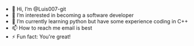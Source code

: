 - 👋 Hi, I’m @Luis007-git
- 👀 I’m interested in becoming a software developer
- 🌱 I’m currently learning python but have some experience coding in C++
- 📫 How to reach me email is best
- ⚡ Fun fact: You're great!

<!---
Luis007-git/Luis007-git is a ✨ special ✨ repository because its `README.md` (this file) appears on your GitHub profile.
You can click the Preview link to take a look at your changes.
--->
